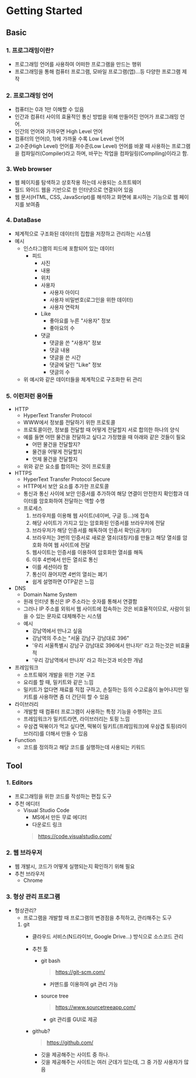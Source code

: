 # Getting Started

## Basic
  ### 1. 프로그래밍이란?
  - 프로그래밍 언어를 사용하여 어떠한 프로그램을 만드는 행위
  - 프로그래밍을 통해 컴퓨터 프로그램, 모바일 프로그램(앱)...등 다양한 프로그램 제작

  ### 2. 프로그래밍 언어
  - 컴퓨터는 0과 1만 이해할 수 있음
  - 인간과 컴퓨터 사이의 효율적인 통신 방법을 위해 만들어진 언어가 프로그래밍 언어.
  - 인간의 언어와 가까우면 High Level 언어
  - 컴퓨터의 언어(0, 1)에 가까울 수록 Low Level 언어
  - 고수준(High Level) 언어를 저수준(Low Level) 언어를 바꿀 때 사용하는 프로그램을 컴파일러(Compiler)라고 하며, 바꾸는 작업을 컴파일링(Compiling)이라고 함.

  ### 3. Web browser
  - 웹 페이지를 탐색하고 상호작용 하는데 사용되는 소프트웨어
  - 월드 와이드 웹을 기반으로 한 인터넷으로 연결되어 있음
  - 웹 문서(HTML, CSS, JavaScript)를 해석하고 화면에 표시하는 기능으로 웹 페이지를 보여줌

  ### 4. DataBase
  - 체계적으로 구조화된 데이터의 집합을 저장하고 관리하는 시스템
  - 예시
    - 인스타그램의 피드에 포함되어 있는 데이터
      - 피드
        - 사진
        - 내용
        - 위치
        - 사용자
          - 사용자 아이디
          - 사용자 비밀번호(로그인을 위한 데이터)
          - 사용자 연락처
        - Like
          - 좋아요를 누른 "사용자" 정보
          - 좋아요의 수
        - 댓글
          - 댓글을 쓴 "사용자" 정보
          - 댓글 내용
          - 댓글을 쓴 시간
          - 댓글에 달린 "Like" 정보
          - 댓글의 수
    - 위 예시와 같은 데이터들을 체계적으로 구조화한 뒤 관리

  ### 5. 이런저런 용어들
  - HTTP
    - HyperText Transfer Protocol
    - WWW에서 정보를 전달하기 위한 프로토콜
    - 프로토콜이란, 정보를 전달할 때 어떻게 전달할지 서로 합의한 하나의 양식
    - 예를 들면 어떤 물건을 전달하고 싶다고 가정했을 때 아래와 같은 것들이 필요
      - 어떤 물건을 전달할지?
      - 물건을 어떻게 전달할지
      - 언제 물건을 전달할지
    - 위와 같은 요소를 합의하는 것이 프로토콜
  - HTTPS
    - HyperText Transfer Protocol Secure
    - HTTP에서 보안 요소를 추가한 프로토콜
    - 통신과 통신 사이에 보안 인증서를 추가하여 해당 연결이 안전한지 확인함과 데이터를 암호화하여 전달하는 역할 수행
    - 프로세스
      1. 브라우저를 이용해 웹 사이트(네이버, 구글 등...)에 접속
      2. 해당 사이트가 가지고 있는 암호화된 인증서를 브라우저에 전달
      3. 브라우저가 해당 인증서를 해독하여 인증서 확인(공개키)
      4. 브라우저는 3번의 인증서로 새로운 열쇠(대칭키)를 만들고 해당 열쇠를 암호화 하여 웹 사이트에 전달
      5. 웹사이트는 인증서를 이용하여 암호화한 열쇠를 해독
      6. 이후 4번에서 만든 열쇠로 통신
        - 이를 세션이라 함
      7. 통신이 끊어지면 4번의 열쇠는 폐기
      - 쉽게 설명하면 OTP같은 느낌
  - DNS
    - Domain Name System
    - 원래 인터넷 통신은 IP 주소라는 숫자를 통해서 연결함
    - 그러나 IP 주소를 외워서 웹 사이트에 접속하는 것은 비효율적이므로, 사람이 읽을 수 있는 문자로 대체해주는 시스템
    - 예시
      - 강남역에서 만나고 싶음
      - 강남역의 주소는 "서울 강남구 강남대로 396"
      - '우리 서울특별시 강남구 강남대로 396에서 만나자!' 라고 하는것은 비효율적
      - '우리 강남역에서 만나자' 라고 하는것과 비슷한 개념
  - 프레임워크
    - 소프트웨어 개발을 위한 기본 구조
    - 요리를 할 때, 밀키트와 같은 느낌
    - 밀키트가 없다면 재료를 직접 구하고, 손질하는 등의 수고로움이 늘어나지만 밀키트를 사용하면 좀 더 간단히 할 수 있음
  - 라이브러리
    - 개발할 때 컴퓨터 프로그램이 사용하는 특정 기능을 수행하는 코드
    - 프레임워크가 밀키트라면, 라이브러리는 토핑 느낌
    - 우삼겹 떡볶이가 먹고 싶다면, 떡볶이 밀키트(프레임워크)에 우삼겹 토핑(라이브러리)를 더해서 만들 수 있음
  - Function
    - 코드를 정의하고 해당 코드를 실행하는데 사용되는 키워드


## Tool
  ### 1. Editors
   - 프로그래밍을 위한 코드를 작성하는 편집 도구
   - 추천 에디터
      - Visual Studio Code
        - MS에서 만든 무료 에디터
        - 다운로드 링크
        > https://code.visualstudio.com/

  ### 2. 웹 브라우저
   - 웹 개발시, 코드가 어떻게 실행되는지 확인하기 위해 필요
   - 추천 브라우저
     - Chrome

  ### 3. 형상 관리 프로그램
   - 형상관리?
     - 프로그램을 개발할 때 프로그램의 변경점을 추적하고, 관리해주는 도구
     1. git
         - 클라우드 서비스(N드라이브, Google Drive...) 방식으로 소스코드 관리
         - 추천 툴
           - git bash
             > https://git-scm.com/
             - 커맨드를 이용하여 git 관리 가능

           - source tree
             > https://www.sourcetreeapp.com/
             - git 관리를 GUI로 제공

         - github?
           > https://github.com/
           - 깃을 제공해주는 사이트 중 하나.
           - 깃을 제공해주는 사이트는 여러 군데가 있는데, 그 중 가장 사용자가 많음
